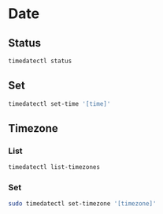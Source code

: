 # Date

## Status

```sh
timedatectl status
```

## Set

```sh
timedatectl set-time '[time]'
```

## Timezone

### List

```sh
timedatectl list-timezones
```

### Set

```sh
sudo timedatectl set-timezone '[timezone]'
```
